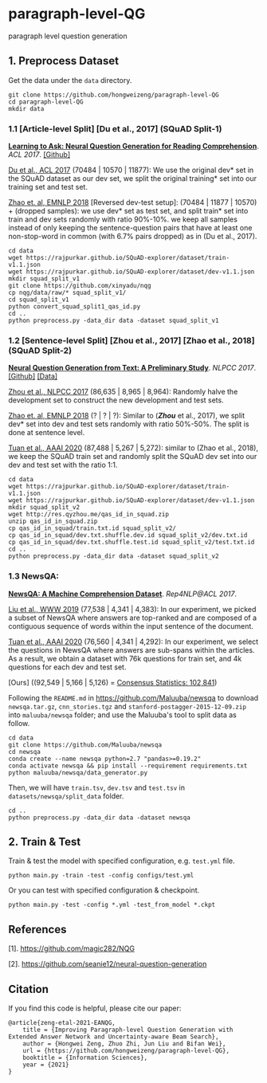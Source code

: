 # paragraph-level-QG
paragraph level question generation

## 1. Preprocess Dataset
Get the data under the ```data``` directory.
```shell script
git clone https://github.com/hongweizeng/paragraph-level-QG
cd paragraph-level-QG
mkdir data
```

### 1.1 [Article-level Split] [Du et al., 2017] (SQuAD Split-1)
**[Learning to Ask: Neural Question Generation for Reading Comprehension](https://www.aclweb.org/anthology/P17-1123.pdf)**. *ACL 2017*. [[Github]](https://github.com/xinyadu/nqg/tree/master/data)

[Du et al., ACL 2017](https://arxiv.org/pdf/1705.00106.pdf) (70484 | 10570 | 11877): We use the original dev* set in the SQuAD dataset as our dev set, we split the original training* set into our training set and test set.

[Zhao et. al, EMNLP 2018](https://www.aclweb.org/anthology/D18-1424.pdf) [Reversed dev-test setup]: (70484 | 11877 | 10570) + (dropped samples): we use dev* set as test set, and split train* set into train and dev sets randomly with ratio 90%-10%.
we keep all samples instead of only keeping the sentence-question pairs that have at least one non-stop-word in common (with 6.7% pairs dropped) as in (Du et al., 2017). 
```shell script
cd data
wget https://rajpurkar.github.io/SQuAD-explorer/dataset/train-v1.1.json
wget https://rajpurkar.github.io/SQuAD-explorer/dataset/dev-v1.1.json
mkdir squad_split_v1
git clone https://github.com/xinyadu/nqg
cp nqg/data/raw/* squad_split_v1/
cd squad_split_v1
python convert_squad_split1_qas_id.py
cd ..
python preprocess.py -data_dir data -dataset squad_split_v1
```


### 1.2 [Sentence-level Split] [Zhou et al., 2017] [Zhao et al., 2018] (SQuAD Split-2)
**[Neural Question Generation from Text: A Preliminary Study](https://arxiv.org/pdf/1704.01792.pdf)**. *NLPCC 2017*. [[Github]](https://github.com/magic282/NQG) [[Data]](https://res.qyzhou.me/)

[Zhou et al., NLPCC 2017](https://arxiv.org/pdf/1704.01792.pdf) (86,635 | 8,965 | 8,964): Randomly halve the development set to construct the new development and test sets.

[Zhao et. al, EMNLP 2018](https://www.aclweb.org/anthology/D18-1424.pdf) (? | ? | ?): Similar to (**_Zhou_** et al., 2017), we split dev* set into dev and test sets randomly with ratio 50%-50%. 
The split is done at sentence level.

[Tuan et al., AAAI 2020](https://arxiv.org/pdf/1910.10274.pdf) (87,488 | 5,267 | 5,272): similar to (Zhao et al., 2018), we keep the SQuAD train set and randomly split the SQuAD dev set into our dev and test set with the ratio 1:1.

```shell script
cd data
wget https://rajpurkar.github.io/SQuAD-explorer/dataset/train-v1.1.json
wget https://rajpurkar.github.io/SQuAD-explorer/dataset/dev-v1.1.json
mkdir squad_split_v2
wget http://res.qyzhou.me/qas_id_in_squad.zip
unzip qas_id_in_squad.zip
cp qas_id_in_squad/train.txt.id squad_split_v2/
cp qas_id_in_squad/dev.txt.shuffle.dev.id squad_split_v2/dev.txt.id
cp qas_id_in_squad/dev.txt.shuffle.test.id squad_split_v2/test.txt.id
cd ..
python preprocess.py -data_dir data -dataset squad_split_v2
```


### 1.3 NewsQA:
**[NewsQA: A Machine Comprehension Dataset](https://arxiv.org/pdf/1611.09830.pdf)**. *Rep4NLP@ACL 2017*.

[Liu et al., WWW 2019](https://arxiv.org/pdf/1902.10418.pdf) (77,538 | 4,341 | 4,383): 
In our experiment, we picked a subset of NewsQA where answers are top-ranked and are composed of a contiguous sequence of words within the input sentence of the document.

[Tuan et al., AAAI 2020](https://arxiv.org/pdf/1910.10274.pdf) (76,560 | 4,341 | 4,292): 
In our experiment, we select the questions in NewsQA where answers are sub-spans within the articles. 
As a result, we obtain a dataset with 76k questions for train set, and 4k questions for each dev and test set.

[Ours] ((92,549 | 5,166 | 5,126) = [Consensus Statistics: 102,841](https://www.microsoft.com/en-us/research/project/newsqa-dataset/#!stats))

Following the `README.md` in https://github.com/Maluuba/newsqa to download `newsqa.tar.gz`, `cnn_stories.tgz` and `stanford-postagger-2015-12-09.zip` into `maluuba/newsqa` folder; and use the Maluuba's tool to split data as follow.
```shell script
cd data
git clone https://github.com/Maluuba/newsqa
cd newsqa
conda create --name newsqa python=2.7 "pandas>=0.19.2"
conda activate newsqa && pip install --requirement requirements.txt
python maluuba/newsqa/data_generator.py
```

Then, we will have `train.tsv`, `dev.tsv` and `test.tsv` in `datasets/newsqa/split_data` folder.
```shell script
cd ..
python preprocess.py -data_dir data -dataset newsqa 
```


## 2. Train & Test
Train & test the model with specified configuration, e.g. `test.yml` file.
```shell script
python main.py -train -test -config configs/test.yml 
```

Or you can test with specified configuration & checkpoint.
```shell script
python main.py -test -config *.yml -test_from_model *.ckpt 
```


## References

[1]. https://github.com/magic282/NQG

[2]. https://github.com/seanie12/neural-question-generation

## Citation
If you find this code is helpful, please cite our paper:
```
@article{zeng-etal-2021-EANQG,
    title = {Improving Paragraph-level Question Generation with Extended Answer Network and Uncertainty-aware Beam Search},
    author = {Hongwei Zeng, Zhuo Zhi, Jun Liu and Bifan Wei},
    url = {https://github.com/hongweizeng/paragraph-level-QG},
    booktitle = {Information Sciences},
    year = {2021}
}
```
